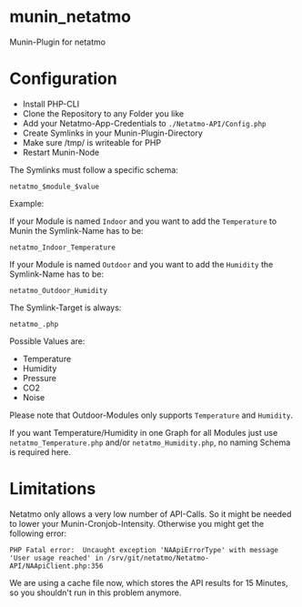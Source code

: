 munin_netatmo
=============

Munin-Plugin for netatmo

Configuration
=============

  * Install PHP-CLI
  * Clone the Repository to any Folder you like
  * Add your Netatmo-App-Credentials to ```./Netatmo-API/Config.php```
  * Create Symlinks in your Munin-Plugin-Directory
  * Make sure /tmp/ is writeable for PHP
  * Restart Munin-Node

The Symlinks must follow a specific schema:

```
netatmo_$module_$value
```

Example: 

If your Module is named ```Indoor``` and you want to add the ```Temperature``` to Munin the Symlink-Name has to be: 

```
netatmo_Indoor_Temperature
```

If your Module is named ```Outdoor``` and you want to add the ```Humidity``` the Symlink-Name has to be:

```
netatmo_Outdoor_Humidity
```

The Symlink-Target is always:

``` 
netatmo_.php 
```

Possible Values are:

  * Temperature
  * Humidity
  * Pressure
  * CO2
  * Noise

Please note that Outdoor-Modules only supports ```Temperature``` and ```Humidity```. 

If you want Temperature/Humidity in one Graph for all Modules just use ```netatmo_Temperature.php``` and/or ```netatmo_Humidity.php```, no naming Schema is required here.

Limitations
===========

Netatmo only allows a very low number of API-Calls. So it might be needed to lower your Munin-Cronjob-Intensity. Otherwise you might get the following error:

```
PHP Fatal error:  Uncaught exception 'NAApiErrorType' with message 'User usage reached' in /srv/git/netatmo/Netatmo-API/NAApiClient.php:356
```

We are using a cache file now, which stores the API results for 15 Minutes, so you shouldn't run in this problem anymore.
